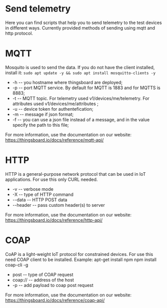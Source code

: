 # Send telemetry


Here you can find scripts that help you to send telemetry to the test devices in different ways. Currently provided methods of sending using mqtt and http protocol.


# MQTT 
Mosquito is used to send the data. If you do not have the client installed, install it:
`sudo apt update -y && sudo apt install mosquitto-clients -y`

- -h -- you hostname where thingsboard are deployed;
- -p -- port MQTT service. By default for MQTT is 1883 and for MQTTS is 8883;
- -t -- MQTT topic. For telemetry used v1/devices/me/telemetry. For attributes used v1/devices/me/attributes ;
- -u -- device token for authentefication;
- -m -- message if json format;
- -f -- you can use a json file instead of a message, and in the value specify the path to this file;

For more information, use the documentation on our website: https://thingsboard.io/docs/reference/mqtt-api/


# HTTP
HTTP is a general-purpose network protocol that can be used in IoT applications.
For use this only CURL needed.

- -v        -- verbose mode
- -X        -- type of HTTP command 
- --data    -- HTTP POST data
- --header  -- pass custom header(s) to server

For more information, use the documentation on our website: https://thingsboard.io/docs/reference/http-api/


# COAP
CoAP is a light-weight IoT protocol for constrained devices.
For use this need COAP client to be installed.
Example: 
apt-get install npm
npm install coap-cli -g

- post       -- type of COAP request
- coap://    -- address of the host
- -p         -- add payload to coap post request

For more information, use the documentation on our website: https://thingsboard.io/docs/reference/coap-api/
